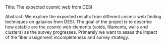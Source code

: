 Title: The expected cosmic web from DESI   

Abstract: 
We explore the expected results from different cosmic web finding techniques on galaxies from DESI.
The goal of the project is to describe how estable are the cosmic web elements (voids, filaments, walls and clusters) 
as the survey progresses. Primarely we want to asses the impact of the fiber assignment incompleteness and survey strategy.


